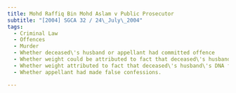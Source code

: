 ```yaml
---
title: Mohd Raffiq Bin Mohd Aslam v Public Prosecutor 
subtitle: "[2004] SGCA 32 / 24\_July\_2004"
tags:
  - Criminal Law
  - Offences
  - Murder
  - Whether deceased\'s husband or appellant had committed offence
  - Whether weight could be attributed to fact that deceased\'s husband initially charged for murder
  - Whether weight attributed to fact that deceased\'s husband\'s DNA found in stain on deceased\'s kitchen floor
  - Whether appellant had made false confessions.

---
```


